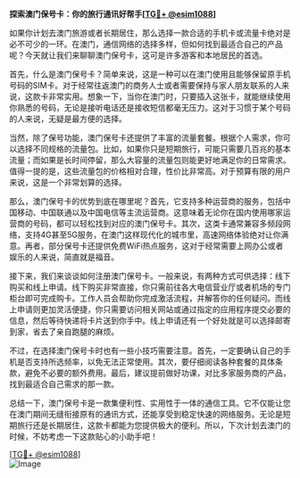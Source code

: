 **探索澳门保号卡：你的旅行通讯好帮手[[TG💪+ @esim1088](https://t.me/s/esim1088)]**

如果你计划去澳门旅游或者长期居住，那么选择一款合适的手机卡或流量卡绝对是必不可少的一环。在澳门，通信网络的选择多样，但如何找到最适合自己的产品呢？今天就让我们来聊聊澳门保号卡，这可是许多游客和本地居民的首选。

首先，什么是澳门保号卡？简单来说，这是一种可以在澳门使用且能够保留原手机号码的SIM卡。对于经常往返澳门的商务人士或者需要保持与家人朋友联系的人来说，这款卡非常实用。想象一下，当你在澳门时，只要插入这张卡，就能继续使用你熟悉的号码，无论是接听电话还是接收短信都毫无压力。这对于习惯于某个号码的人来说，无疑是最方便的选择。

当然，除了保号功能，澳门保号卡还提供了丰富的流量套餐。根据个人需求，你可以选择不同规格的流量包。比如，如果你只是短期旅行，可能只需要几百兆的基本流量；而如果是长时间停留，那么大容量的流量包则能更好地满足你的日常需求。值得一提的是，这些流量包的价格相对合理，性价比非常高。对于预算有限的用户来说，这是一个非常划算的选择。

那么，澳门保号卡的优势到底在哪里呢？首先，它支持多种运营商的服务，包括中国移动、中国联通以及中国电信等主流运营商。这意味着无论你在国内使用哪家运营商的号码，都可以轻松找到对应的澳门保号卡。其次，这类卡通常兼容多频段网络，支持4G甚至5G服务，在澳门这样现代化的城市里，高速网络体验绝对让你满意。再者，部分保号卡还提供免费WiFi热点服务，这对于经常需要上网办公或者娱乐的人来说，简直就是福音。

接下来，我们来谈谈如何注册澳门保号卡。一般来说，有两种方式可供选择：线下购买和线上申请。线下购买非常直接，你只需前往各大电信营业厅或者机场的专门柜台即可完成购卡。工作人员会帮助你完成激活流程，并解答你的任何疑问。而线上申请则更加灵活便捷，你只需要访问相关网站或通过指定的应用程序提交必要的信息，然后等待快递将卡片送到你手中。线上申请还有一个好处就是可以选择邮寄到家，省去了亲自跑腿的麻烦。

不过，在选择澳门保号卡时也有一些小技巧需要注意。首先，一定要确认自己的手机是否支持所选频率，以免无法正常使用。其次，要仔细阅读各种套餐的具体条款，避免不必要的额外费用。最后，建议提前做好功课，对比多家服务商的产品，找到最适合自己需求的那一款。

总结一下，澳门保号卡是一款集便利性、实用性于一体的通信工具。它不仅能让您在澳门期间无缝衔接原有的通讯方式，还能享受到稳定快速的网络服务。无论是短期旅行还是长期居住，这款卡都能为您提供极大的便利。所以，下次计划去澳门的时候，不妨考虑一下这款贴心的小助手吧！

[[TG💪+ @esim1088](https://t.me/s/esim1088)]  
![Image](https://i.postimg.cc/4NQfJmqS/Snipaste-2025-05-13-00-14-12.png)
